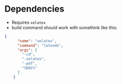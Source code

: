 
# Dependencies

* Requires `xelatex`
* build command should work with somethink like this:
```json
{
      "name": "xelatex",
      "command": "latexmk",
      "args": [
        "-cd",
        "-xelatex",
        "-pdf",
        "%DOC%"
      ]
    }
```